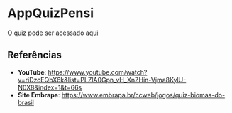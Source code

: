 # AppQuizPensi

O quiz pode ser acessado [aqui](maria-clarinha.github.io/AppQuizPensi/)


## Referências
- **YouTube**: https://www.youtube.com/watch?v=riDzcEQbX6k&list=PLZlA0Gpn_vH_XnZHin-Vjma8KylU-N0X8&index=1&t=66s
- **Site Embrapa**: https://www.embrapa.br/ccweb/jogos/quiz-biomas-do-brasil
